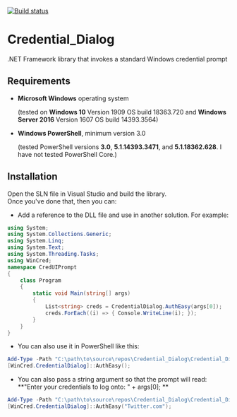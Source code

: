[![Build status](https://ci.appveyor.com/api/projects/status/github/nstevens1040/Credential_Dialog?svg=true)](https://ci.appveyor.com/project/nstevens1040/Credential_Dialog)
# Credential_Dialog

.NET Framework library that invokes a standard Windows credential prompt

## Requirements

*   **Microsoft Windows** operating system

       (tested on **Windows 10** Version 1909 OS build 18363.720 and **Windows Server 2016** Version 1607 OS build 14393.3564)

*   **Windows PowerShell**, minimum version 3.0

       (tested PowerShell versions **3.0**, **5.1.14393.3471**, and **5.1.18362.628**. I have not tested PowerShell Core.)

## Installation

Open the SLN file in Visual Studio and build the library.  
Once you've done that, then you can:  
*   Add a reference to the DLL file and use in another solution. For example:  
```cs
using System;
using System.Collections.Generic;
using System.Linq;
using System.Text;
using System.Threading.Tasks;
using WinCred;
namespace CredUIPrompt
{
    class Program
    {
        static void Main(string[] args)
        {
            List<string> creds = CredentialDialog.AuthEasy(args[0]);
            creds.ForEach((i) => { Console.WriteLine(i); });
        }
    }
}
```  
*   You can also use it in PowerShell like this:  
```ps1
Add-Type -Path "C:\path\to\source\repos\Credential_Dialog\Credential_Dialog\bin\debug\Credential_Dialog.dll"
[WinCred.CredentialDialog]::AuthEasy();
```
*   You can also pass a string argument so that the prompt will read: **"Enter your credentials to log onto: " + args[0]; **  
```ps1
Add-Type -Path "C:\path\to\source\repos\Credential_Dialog\Credential_Dialog\bin\debug\Credential_Dialog.dll"
[WinCred.CredentialDialog]::AuthEasy("Twitter.com");
```  
